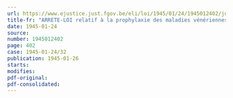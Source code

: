 ```yaml
---
url: https://www.ejustice.just.fgov.be/eli/loi/1945/01/24/1945012402/justel
title-fr: "ARRETE-LOI relatif à la prophylaxie des maladies vénériennes"
date: 1945-01-24
source:
number: 1945012402
page: 402
case: 1945-01-24/32
publication: 1945-01-26
starts:
modifies:
pdf-original:
pdf-consolidated:
---
```


